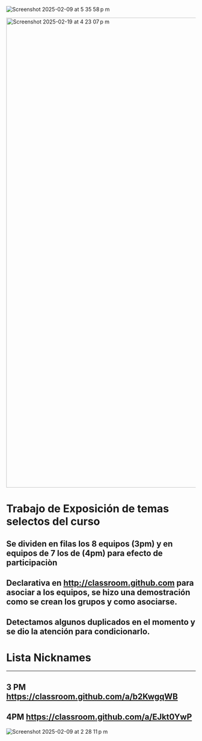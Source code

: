 
![Screenshot 2025-02-09 at 5 35 58 p m](https://github.com/user-attachments/assets/ac74f042-534c-4e74-985f-ce1a8e6e610f)

<img width="1249" alt="Screenshot 2025-02-19 at 4 23 07 p m" src="https://github.com/user-attachments/assets/a9adcf0f-14a3-4287-811b-10a2a7cf533b" />


# Trabajo de Exposición de temas selectos del curso 

## Se dividen en filas los 8 equipos (3pm) y en equipos de 7 los de (4pm) para efecto de participaciòn

## Declarativa en http://classroom.github.com para asociar a los equipos, se hizo una demostración como se crean los grupos y como asociarse.

## Detectamos algunos duplicados en el momento y se dio la atención para condicionarlo.

# Lista Nicknames
---
3 PM https://classroom.github.com/a/b2KwgqWB
---
4PM https://classroom.github.com/a/EJkt0YwP
---
![Screenshot 2025-02-09 at 2 28 11 p m](https://github.com/user-attachments/assets/46974cff-44df-47d2-a284-a9f00eaf0262)
